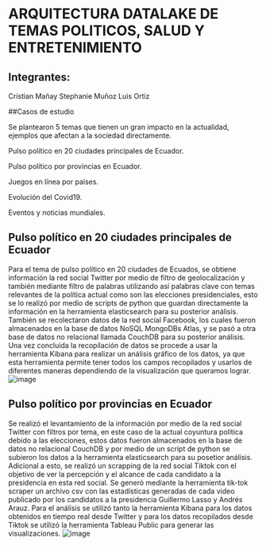 # ARQUITECTURA DATALAKE DE TEMAS POLITICOS, SALUD Y ENTRETENIMIENTO 

## Integrantes:
Cristian Mañay
Stephanie Muñoz
Luis Ortiz

##Casos de estudio 

Se plantearon 5 temas que tienen un gran impacto en la actualidad, ejemplos que afectan a la sociedad directamente. 

Pulso político en 20 ciudades principales de Ecuador. 

Pulso político por provincias en Ecuador. 

Juegos en línea por países. 

Evolución del Covid19. 

Eventos y noticias mundiales. 

## Pulso político en 20 ciudades principales de Ecuador

Para el tema de pulso político en 20 ciudades de Ecuados, se obtiene información la red social Twitter por medio de filtro de geolocalización y también mediante filtro de palabras utilizando así palabras clave con temas relevantes de la política actual como son las elecciones presidenciales, esto se lo realizó por medio de scripts de python que guardan directamente la información en la herramienta elasticsearch para su posterior análisis.  También se recolectaron datos de la red social Facebook, los cuales fueron almacenados en la base de datos NoSQL MongoDBs Atlas, y se pasó a otra base de datos no relacional llamada CouchDB para su posterior análisis. 
Una vez concluida la recopilación de datos se procede a usar la herramienta Kibana para realizar un análisis gráfico de los datos, ya que esta herramienta permite tener todos los campos recopilados y usarlos de diferentes maneras dependiendo de la visualización que queramos lograr. 
![image](https://user-images.githubusercontent.com/58042439/111574375-6084ae00-877a-11eb-84fd-f251dd673e14.png)

## Pulso político por provincias en Ecuador

Se realizó el levantamiento de la información por medio de la red social Twitter con filtros por tema, en este caso de la actual coyuntura política debido a las elecciones, estos datos fueron almacenados en la base de datos no relacional CouchDB y por medio de un script de python se subieron los datos a la herramienta elasticsearch para su posetior análisis. Adicional a esto, se realizó un scrapping de la red social Tiktok con el objetivo de ver la percepción y el alcance de cada candidato a la presidencia en esta red social. Se generó mediante la herramienta tik-tok scraper un archivo csv con las estadísticas generadas de cada video publicado por los candidatos a la presidencia Guillermo Lasso y Andrés Arauz. 
Para el análisis se utilizó tanto la herramienta Kibana para los datos obtenidos en tiempo real desde Twitter y para los datos recopilados desde Tiktok se utilizó la herramienta Tableau Public para generar las visualizaciones. 
![image](https://user-images.githubusercontent.com/58042439/111574571-bb1e0a00-877a-11eb-8af8-2490cb46df84.png)
